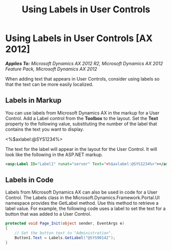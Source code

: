﻿---
title: Using Labels in User Controls
TOCTitle: Using Labels in User Controls
ms:assetid: ba15b265-7cbc-4b02-91d9-5806a636faa6
ms:mtpsurl: https://msdn.microsoft.com/en-us/library/Cc574290(v=AX.60)
ms:contentKeyID: 28119485
ms.date: 11/07/2012
mtps_version: v=AX.60
dev_langs:
- xml
- csharp
---

# Using Labels in User Controls [AX 2012]


_**Applies To:** Microsoft Dynamics AX 2012 R2, Microsoft Dynamics AX 2012 Feature Pack, Microsoft Dynamics AX 2012_

When adding text that appears in User Controls, consider using labels so that the text can be more easily localized.

## Labels in Markup

You can use labels from Microsoft Dynamics AX in the markup for a User Control. Add a Label control from the **Toolbox** to the layout. Set the **Text** property to the following value, substituting the number of the label that contains the text you want to display.

\<%$axlabel:@SYS1234%\>

The text for the label will appear in the layout for the User Control. It will look like the following in the ASP.NET markup.

``` xml
<asp:Label ID="Label1" runat="server" Text="<%$axlabel:@SYS1234%>"></asp:Label>
```

## Labels in Code

Labels from Microsoft Dynamics AX can also be used in code for a User Control. The Labels class in the Microsoft.Dynamics.Framework.Portal.UI namespace provides the GetLabel method. Use this method to retrieve a label value. For example, the following code uses a label to set the text for a button that was added to a User Control.

``` csharp
protected void Page_Init(object sender, EventArgs e)
{
    // Set the button text to "Administration".
    Button1.Text = Labels.GetLabel("@SYS90142");
}
```

